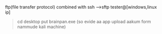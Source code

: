 ftp(file transfer protocol) combined with ssh
-->sftp   tester@[windows,linux ip]
>cd desktop
>put brainpan.exe                                            (so evide aa app upload aakum form                                                                                       nammude kali machine)